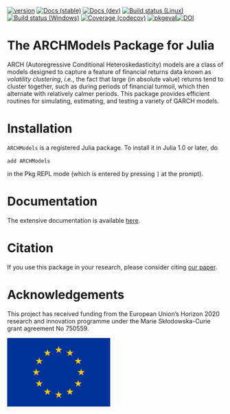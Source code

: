 [![version](https://juliahub.com/docs/ARCHModels/version.svg)](https://juliahub.com/ui/Packages/ARCHModels/cpjxl) [![Docs (stable)](https://img.shields.io/badge/docs-stable-blue.svg)](https://s-broda.github.io/ARCHModels.jl/stable) [![Docs (dev)](https://img.shields.io/badge/docs-dev-blue.svg)](https://s-broda.github.io/ARCHModels.jl/dev) [![Build status (Linux)](https://github.com/s-broda/ARCHModels.jl/workflows/CI/badge.svg)](https://github.com/s-broda/ARCHModels.jl/actions?query=workflow%3ACI) [![Build status (Windows)](https://ci.appveyor.com/api/projects/status/9ys3go5ng9j2jin5/branch/master?svg=true)](https://ci.appveyor.com/project/s-broda/archmodels-jl/branch/master) [![Coverage (codecov)](http://codecov.io/github/s-broda/ARCHModels.jl/coverage.svg?branch=master)](http://codecov.io/github/s-broda/ARCHModels.jl?branch=master) [![pkgeval](https://juliahub.com/docs/ARCHModels/pkgeval.svg)](https://juliahub.com/ui/Packages/ARCHModels/cpjxl)[![DOI](https://zenodo.org/badge/95967480.svg)](https://zenodo.org/badge/latestdoi/95967480)
# The ARCHModels Package for Julia

ARCH (Autoregressive Conditional Heteroskedasticity) models are a class of models designed to capture a feature of financial returns data known as *volatility clustering*, *i.e.*, the fact that large (in absolute value) returns tend to cluster together, such as during periods of financial turmoil, which then alternate with relatively calmer periods. This package provides efficient routines for simulating, estimating, and testing a variety of GARCH models.

# Installation

`ARCHModels` is a registered Julia package. To install it in Julia 1.0 or later, do

```
add ARCHModels
```

in the Pkg REPL mode (which is entered by pressing `]` at the prompt).
# Documentation

The extensive documentation is available [here](https://s-broda.github.io/ARCHModels.jl/stable/).

# Citation
If you use this package in your research, please consider citing [our paper](https://papers.ssrn.com/sol3/papers.cfm?abstract_id=3551503).

# Acknowledgements

This project has received funding from the European Union’s Horizon 2020 research and innovation programme under the Marie Skłodowska-Curie grant agreement No 750559.

<img src="docs/src/assets/EULOGO.jpg" width="240">
